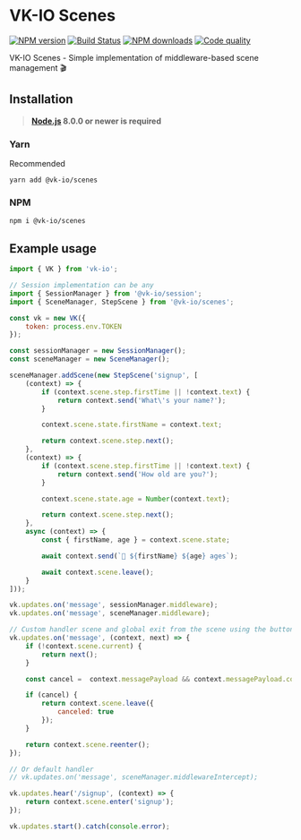# VK-IO Scenes
<a href="https://www.npmjs.com/package/@vk-io/scenes"><img src="https://img.shields.io/npm/v/@vk-io/scenes.svg?style=flat-square" alt="NPM version"></a>
<a href="https://travis-ci.org/negezor/vk-io"><img src="https://img.shields.io/travis/negezor/vk-io.svg?style=flat-square" alt="Build Status"></a>
<a href="https://www.npmjs.com/package/@vk-io/scenes"><img src="https://img.shields.io/npm/dt/@vk-io/scenes.svg?style=flat-square" alt="NPM downloads"></a>
<a href="https://www.codacy.com/app/negezor/vk-io"><img src="https://img.shields.io/codacy/grade/25ee36d46e6e498981a74f8b0653aacc.svg?style=flat-square" alt="Code quality"></a>

VK-IO Scenes - Simple implementation of middleware-based scene management 🎬

## Installation
> **[Node.js](https://nodejs.org/) 8.0.0 or newer is required**  

### Yarn
Recommended
```
yarn add @vk-io/scenes
```

### NPM
```
npm i @vk-io/scenes
```

## Example usage
```js
import { VK } from 'vk-io';

// Session implementation can be any
import { SessionManager } from '@vk-io/session';
import { SceneManager, StepScene } from '@vk-io/scenes';

const vk = new VK({
	token: process.env.TOKEN
});

const sessionManager = new SessionManager();
const sceneManager = new SceneManager();

sceneManager.addScene(new StepScene('signup', [
	(context) => {
		if (context.scene.step.firstTime || !context.text) {
			return context.send('What\'s your name?');
		}

		context.scene.state.firstName = context.text;

		return context.scene.step.next();
	},
	(context) => {
		if (context.scene.step.firstTime || !context.text) {
			return context.send('How old are you?');
		}

		context.scene.state.age = Number(context.text);

		return context.scene.step.next();
	},
	async (context) => {
		const { firstName, age } = context.scene.state;

		await context.send(`👤 ${firstName} ${age} ages`);

		await context.scene.leave();
	}
]));

vk.updates.on('message', sessionManager.middleware);
vk.updates.on('message', sceneManager.middleware);

// Custom handler scene and global exit from the scene using the button
vk.updates.on('message', (context, next) => {
	if (!context.scene.current) {
		return next();
	}

	const cancel =  context.messagePayload && context.messagePayload.command === 'cancel';

	if (cancel) {
		return context.scene.leave({
			canceled: true
		});
	}

	return context.scene.reenter();
});

// Or default handler
// vk.updates.on('message', sceneManager.middlewareIntercept);

vk.updates.hear('/signup', (context) => {
	return context.scene.enter('signup');
});

vk.updates.start().catch(console.error);
```
